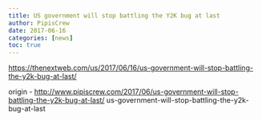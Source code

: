 ```yaml
---
title: US government will stop battling the Y2K bug at last
author: PipisCrew
date: 2017-06-16
categories: [news]
toc: true
---
```


https://thenextweb.com/us/2017/06/16/us-government-will-stop-battling-the-y2k-bug-at-last/

origin - http://www.pipiscrew.com/2017/06/us-government-will-stop-battling-the-y2k-bug-at-last/ us-government-will-stop-battling-the-y2k-bug-at-last